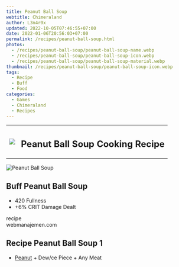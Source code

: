```yaml
---
title: Peanut Ball Soup
webtitle: Chimeraland
author: L3n4r0x
updated: 2022-10-05T07:46:55+07:00
date: 2022-01-06T20:56:03+07:00
permalink: /recipes/peanut-ball-soup.html
photos:
  - /recipes/peanut-ball-soup/peanut-ball-soup-name.webp
  - /recipes/peanut-ball-soup/peanut-ball-soup-icon.webp
  - /recipes/peanut-ball-soup/peanut-ball-soup-material.webp
thumbnail: /recipes/peanut-ball-soup/peanut-ball-soup-icon.webp
tags:
  - Recipe
  - Buff
  - Food
categories:
  - Games
  - Chimeraland
  - Recipes
---
```


<section id="bootstrap-wrapper"><link rel="stylesheet" href="https://cdn.statically.io/gh/dimaslanjaka/Web-Manajemen/40ac3225/css/bootstrap-4.5-wrapper.css"/><div class="row mb-2"><div class="col-md-12 mb-2"><table class="table" id="post-info"><tbody><tr><td><img class="d-inline-block me-2" src="/chimeraland/recipes/peanut-ball-soup/peanut-ball-soup-icon.webp" width="auto" height="auto"/></td><td><h1 class="fs-5">Peanut Ball Soup Cooking Recipe</h1></td></tr></tbody></table></div></div><div class="card mb-2"><div class="row g-0"><div class="col-sm-4 position-relative mb-2"><img src="/chimeraland/recipes/peanut-ball-soup/peanut-ball-soup-material.webp" class="card-img fit-cover w-100 h-100" alt="Peanut Ball Soup" data-fancybox="true"/></div><div class="col-sm-8 mb-2"><div class="card-body"><h2 class="card-title fs-5">Buff Peanut Ball Soup</h2><div class="card-text"><ul><li>420 Fullness</li><li>+6% CRIT Damage Dealt</li></ul></div><span class="badge rounded-pill bg-dark">recipe</span></div><div class="card-footer text-end text-muted">webmanajemen.com</div></div></div></div><div class="row mb-2"><div class="col-12 col-lg-6 recipe-item mb-2"><div class="card"><div class="card-body"><h2 class="card-title fs-5">Recipe Peanut Ball Soup 1</h2><div class="card-text"><ul><li><a class="text-decoration-none" href="/chimeraland/materials/peanut.html">Peanut</a><span> + </span>Dew/ce Piece<span> + </span>Any Meat</li></ul></div></div></div></div></div></section>